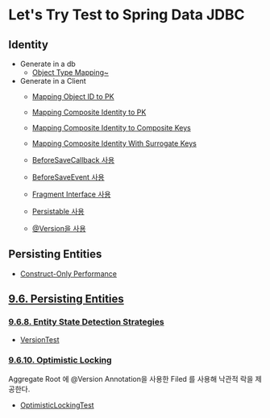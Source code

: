 # Let's Try Test to Spring Data JDBC 


## Identity




- Generate in a db
    - [Object Type Mapping~](src/test/java/masil/example/springdata/jdbc/identity/MappingObjectTypeTest.java)
- Generate in a Client
    - [Mapping Object ID to PK](src/test/java/masil/example/springdata/jdbc/identity/MappingIDToPkTest.java)
    - [Mapping Composite Identity to PK](src/test/java/masil/example/springdata/jdbc/identity/MappingCompositeIDToPKTest.java)
    - [Mapping Composite Identity to Composite Keys](src/test/java/masil/example/springdata/jdbc/identity/MappingCompositeIDToCompositeKeysTest.java)
    - [Mapping Composite Identity With Surrogate Keys](src/test/java/masil/example/springdata/jdbc/identity/MappingCompositeIDWithSurrogateKeys.java)

    - [BeforeSaveCallback 사용](src/test/java/masil/example/springdata/jdbc/identity/from_client/UsingBeforeSaveCallbackTest.java)
    - [BeforeSaveEvent 사용](src/test/java/masil/example/springdata/jdbc/identity/from_client/UsingBeforeSaveEventTest.java)
    - [Fragment Interface 사용](src/test/java/masil/example/springdata/jdbc/identity/from_client/UsingFragmentsInterfaceTest.java)
    - [Persistable 사용](src/test/java/masil/example/springdata/jdbc/identity/from_client/UsingPersistableTest.java)
    - [@Version을 사용](src/test/java/masil/example/springdata/jdbc/identity/from_client/UsingVersionTest.java)
## Persisting Entities
  - [Construct-Only Performance](src/test/java/masil/example/springdata/jdbc/persisting_entities/ConstructorOnlyPerformanceTest.java)



## [9.6. Persisting Entities](https://docs.spring.io/spring-data/jdbc/docs/current/reference/html/#jdbc.entity-persistence)


### [9.6.8. Entity State Detection Strategies](https://docs.spring.io/spring-data/jdbc/docs/current/reference/html/#is-new-state-detection)
 - [VersionTest](src/test/java/masil/example/springdata/jdbc/persisting_entities/VersionTest.java)
### [9.6.10. Optimistic Locking](https://docs.spring.io/spring-data/jdbc/docs/current/reference/html/#jdbc.entity-persistence.optimistic-locking)

Aggregate Root 에 @Version Annotation을 사용한 Filed 를 사용해 낙관적 락을 제공한다. 
- [OptimisticLockingTest](src/test/java/masil/example/springdata/jdbc/persisting_entities/OptimisticLockingTest.java)
